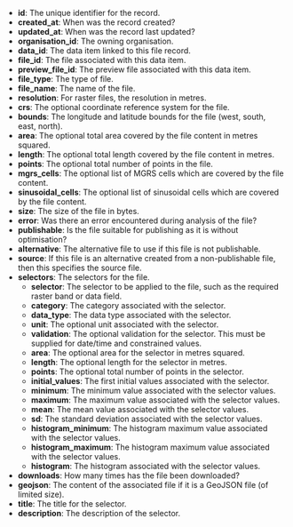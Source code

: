 * **id**: The unique identifier for the record.
* **created_at**: When was the record created?
* **updated_at**: When was the record last updated?
* **organisation_id**: The owning organisation.
* **data_id**: The data item linked to this file record.
* **file_id**: The file associated with this data item.
* **preview_file_id**: The preview file associated with this data item.
* **file_type**: The type of file.
* **file_name**: The name of the file.
* **resolution**: For raster files, the resolution in metres.
* **crs**: The optional coordinate reference system for the file.
* **bounds**: The longitude and latitude bounds for the file (west, south, east, north).
* **area**: The optional total area covered by the file content in metres squared.
* **length**: The optional total length covered by the file content in metres.
* **points**: The optional total number of points in the file.
* **mgrs_cells**: The optional list of MGRS cells which are covered by the file content.
* **sinusoidal_cells**: The optional list of sinusoidal cells which are covered by the file content.
* **size**: The size of the file in bytes.
* **error**: Was there an error encountered during analysis of the file?
* **publishable**: Is the file suitable for publishing as it is without optimisation?
* **alternative**: The alternative file to use if this file is not publishable.
* **source**: If this file is an alternative created from a non-publishable file, then this specifies the source file.
* **selectors**: The selectors for the file.
    * **selector**: The selector to be applied to the file, such as the required raster band or data field.
    * **category**: The category associated with the selector.
    * **data_type**: The data type associated with the selector.
    * **unit**: The optional unit associated with the selector.
    * **validation**: The optional validation for the selector. This must be supplied for date/time and constrained values.
    * **area**: The optional area for the selector in metres squared.
    * **length**: The optional length for the selector in metres.
    * **points**: The optional total number of points in the selector.
    * **initial_values**: The first initial values associated with the selector.
    * **minimum**: The minimum value associated with the selector values.
    * **maximum**: The maximum value associated with the selector values.
    * **mean**: The mean value associated with the selector values.
    * **sd**: The standard deviation associated with the selector values.
    * **histogram_minimum**: The histogram maximum value associated with the selector values.
    * **histogram_maximum**: The histogram maximum value associated with the selector values.
    * **histogram**: The histogram associated with the selector values.
* **downloads**: How many times has the file been downloaded?
* **geojson**: The content of the associated file if it is a GeoJSON file (of limited size).
* **title**: The title for the selector.
* **description**: The description of the selector.

